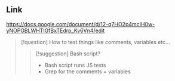 ## Link
https://docs.google.com/document/d/12-q7HO2p4mcIH0w-yNOPGBLWHTIGfBxTEdrp_Kv6Vn4/edit

> [!question] How to test things like comments, variables etc...
> > [!suggestion] Bash script?
> > - Bash script runs JS tests
> > - Grep for the comments + variables


